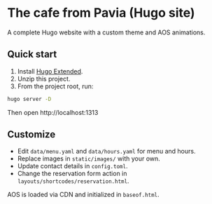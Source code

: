 # The cafe from Pavia (Hugo site)

A complete Hugo website with a custom theme and AOS animations.

## Quick start

1. Install [Hugo Extended](https://gohugo.io/installation/).
2. Unzip this project.
3. From the project root, run:

```bash
hugo server -D
```

Then open http://localhost:1313

## Customize

- Edit `data/menu.yaml` and `data/hours.yaml` for menu and hours.
- Replace images in `static/images/` with your own.
- Update contact details in `config.toml`.
- Change the reservation form action in `layouts/shortcodes/reservation.html`.

AOS is loaded via CDN and initialized in `baseof.html`.
